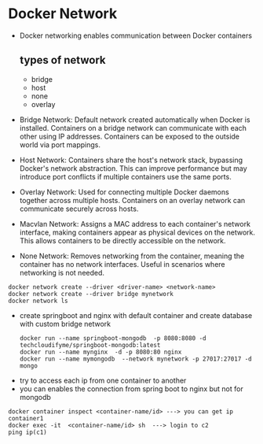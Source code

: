 # Docker Network
- Docker networking enables communication between Docker containers
  ## types of network
  - bridge
  - host
  - none
  - overlay
 
- Bridge Network: Default network created automatically when Docker is installed. Containers on a bridge network can communicate with each other using IP addresses. Containers can be exposed to the outside world via port mappings.

- Host Network: Containers share the host's network stack, bypassing Docker's network abstraction. This can improve performance but may introduce port conflicts if multiple containers use the same ports.

- Overlay Network: Used for connecting multiple Docker daemons together across multiple hosts. Containers on an overlay network can communicate securely across hosts.

- Macvlan Network: Assigns a MAC address to each container's network interface, making containers appear as physical devices on the network. This allows containers to be directly accessible on the network.

- None Network: Removes networking from the container, meaning the container has no network interfaces. Useful in scenarios where networking is not needed.
```
docker network create --driver <driver-name> <network-name>
docker network create --driver bridge mynetwork
docker network ls
```
- create springboot and nginx with default container and create database with custom bridge network
  ```
  docker run --name springboot-mongodb  -p 8080:8080 -d techcloudifyme/springboot-mongodb:latest
  docker run --name mynginx  -d -p 8080:80 nginx
  docker run --name mymongodb  --network mynetwork -p 27017:27017 -d mongo
  ```
 - try to access each ip from one container to another
 - you can enables the connection from spring boot to nginx but not for mongodb
```
docker container inspect <container-name/id> ---> you can get ip container1
docker exec -it  <container-name/id> sh  ---> login to c2
ping ip(c1)
```



  
